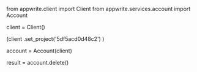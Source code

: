 from appwrite.client import Client
from appwrite.services.account import Account

client = Client()

(client
  .set_project('5df5acd0d48c2')
)

account = Account(client)

result = account.delete()
